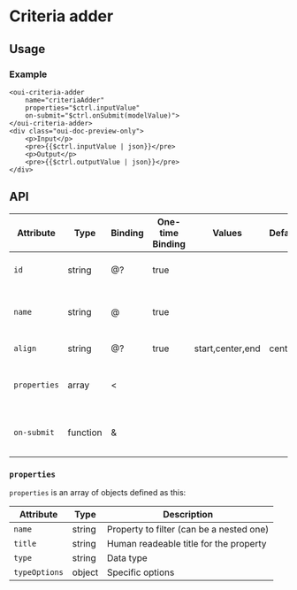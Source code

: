 # Criteria adder

<component-status cx-design="complete" ux="complete"></component-status>

## Usage

### Example

```html:preview
<oui-criteria-adder
    name="criteriaAdder"
    properties="$ctrl.inputValue"
    on-submit="$ctrl.onSubmit(modelValue)">
</oui-criteria-adder>
<div class="oui-doc-preview-only">
    <p>Input</p>
    <pre>{{$ctrl.inputValue | json}}</pre>
    <p>Output</p>
    <pre>{{$ctrl.outputValue | json}}</pre>
</div>
```

## API

| Attribute       | Type     | Binding | One-time Binding | Values            | Default   | Description                                   |
| ----            | ----     | ----    | ----             | ----              | ----      | ----                                          |
| `id`            | string   | @?      | true             |                   |           | id attribute of the component                 |
| `name`          | string   | @       | true             |                   |           | name attribute of the component               |
| `align`         | string   | @?      | true             | start,center,end  | center    | modifier for alignment                        |
| `properties`    | array    | <       |                  |                   |           | array of objects with columns informations    |
| `on-submit`     | function | &       |                  |                   |           | handler triggered when form is submitted      |

### `properties`

`properties` is an array of objects defined as this:

| Attribute     | Type     | Description                              |
| ----          | ----     | -----                                    |
| `name`        | string   | Property to filter (can be a nested one) |
| `title`       | string   | Human readeable title for the property   |
| `type`        | string   | Data type                                |
| `typeOptions` | object   | Specific options                         |

